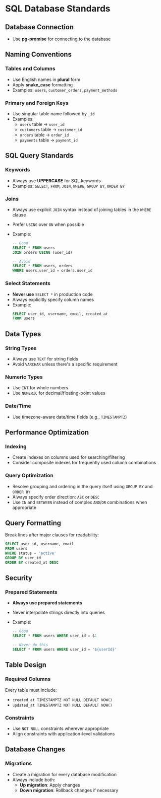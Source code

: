 # SQL Database Standards

## Database Connection

- Use **pg-promise** for connecting to the database

## Naming Conventions

### Tables and Columns

- Use English names in **plural** form
- Apply **snake_case** formatting
- Examples: `users`, `customer_orders`, `payment_methods`

### Primary and Foreign Keys

- Use singular table name followed by `_id`
- Examples:
  - `users` table → `user_id`
  - `customers` table → `customer_id`
  - `orders` table → `order_id`
  - `payments` table → `payment_id`

## SQL Query Standards

### Keywords

- Always use **UPPERCASE** for SQL keywords
- Examples: `SELECT`, `FROM`, `JOIN`, `WHERE`, `GROUP BY`, `ORDER BY`

### Joins

- Always use explicit `JOIN` syntax instead of joining tables in the `WHERE` clause
- Prefer `USING` over `ON` when possible
- Example:

  ```sql
  -- Good
  SELECT * FROM users
  JOIN orders USING (user_id)

  -- Avoid
  SELECT * FROM users, orders
  WHERE users.user_id = orders.user_id
  ```

### Select Statements

- **Never use** `SELECT *` in production code
- Always explicitly specify column names
- Example:
  ```sql
  SELECT user_id, username, email, created_at
  FROM users
  ```

## Data Types

### String Types

- Always use `TEXT` for string fields
- Avoid `VARCHAR` unless there's a specific requirement

### Numeric Types

- Use `INT` for whole numbers
- Use `NUMERIC` for decimal/floating-point values

### Date/Time

- Use timezone-aware date/time fields (e.g., `TIMESTAMPTZ`)

## Performance Optimization

### Indexing

- Create indexes on columns used for searching/filtering
- Consider composite indexes for frequently used column combinations

### Query Optimization

- Resolve grouping and ordering in the query itself using `GROUP BY` and `ORDER BY`
- Always specify order direction: `ASC` or `DESC`
- Use `IN` and `BETWEEN` instead of complex `AND`/`OR` combinations when appropriate

## Query Formatting

Break lines after major clauses for readability:

```sql
SELECT user_id, username, email
FROM users
WHERE status = 'active'
GROUP BY user_id
ORDER BY created_at DESC
```

## Security

### Prepared Statements

- **Always use prepared statements**
- Never interpolate strings directly into queries
- Example:

  ```sql
  -- Good
  SELECT * FROM users WHERE user_id = $1

  -- Never do this
  SELECT * FROM users WHERE user_id = '${userId}'
  ```

## Table Design

### Required Columns

Every table must include:

- `created_at TIMESTAMPTZ NOT NULL DEFAULT NOW()`
- `updated_at TIMESTAMPTZ NOT NULL DEFAULT NOW()`

### Constraints

- Use `NOT NULL` constraints wherever appropriate
- Align constraints with application-level validations

## Database Changes

### Migrations

- Create a migration for every database modification
- Always include both:
  - **Up migration**: Apply changes
  - **Down migration**: Rollback changes if necessary
